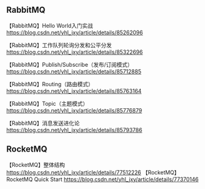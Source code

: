 ## RabbitMQ

【RabbitMQ】Hello World入门实战 https://blog.csdn.net/yhl_jxy/article/details/85262096

【RabbitMQ】工作队列轮询分发和公平分发 https://blog.csdn.net/yhl_jxy/article/details/85322696

【RabbitMQ】Publish/Subscribe（发布/订阅模式）https://blog.csdn.net/yhl_jxy/article/details/85712885

【RabbitMQ】Routing（路由模式）https://blog.csdn.net/yhl_jxy/article/details/85763164

【RabbitMQ】Topic（主题模式）https://blog.csdn.net/yhl_jxy/article/details/85776879

【RabbitMQ】消息发送进化论 https://blog.csdn.net/yhl_jxy/article/details/85793786

## RocketMQ
【RocketMQ】整体结构 https://blog.csdn.net/yhl_jxy/article/details/77512226
【RocketMQ】RocketMQ Quick Start https://blog.csdn.net/yhl_jxy/article/details/77370146

